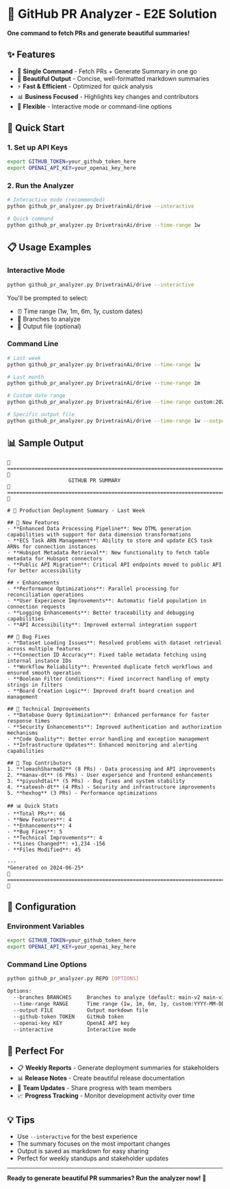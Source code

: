 # 🚀 GitHub PR Analyzer - E2E Solution

**One command to fetch PRs and generate beautiful summaries!**

## ✨ Features

- 🎯 **Single Command** - Fetch PRs + Generate Summary in one go
- 🎨 **Beautiful Output** - Concise, well-formatted markdown summaries
- ⚡ **Fast & Efficient** - Optimized for quick analysis
- 📊 **Business Focused** - Highlights key changes and contributors
- 🔧 **Flexible** - Interactive mode or command-line options

## 🚀 Quick Start

### 1. Set up API Keys
```bash
export GITHUB_TOKEN=your_github_token_here
export OPENAI_API_KEY=your_openai_key_here
```

### 2. Run the Analyzer
```bash
# Interactive mode (recommended)
python github_pr_analyzer.py DrivetrainAi/drive --interactive

# Quick command
python github_pr_analyzer.py DrivetrainAi/drive --time-range 1w
```

## 📋 Usage Examples

### Interactive Mode
```bash
python github_pr_analyzer.py DrivetrainAi/drive --interactive
```
You'll be prompted to select:
- ⏰ Time range (1w, 1m, 6m, 1y, custom dates)
- 🌿 Branches to analyze
- 💾 Output file (optional)

### Command Line
```bash
# Last week
python github_pr_analyzer.py DrivetrainAi/drive --time-range 1w

# Last month
python github_pr_analyzer.py DrivetrainAi/drive --time-range 1m

# Custom date range
python github_pr_analyzer.py DrivetrainAi/drive --time-range custom:2024-06-01:2024-06-30

# Specific output file
python github_pr_analyzer.py DrivetrainAi/drive --time-range 1w --output my_summary.md
```

## 📊 Sample Output

```
🎉================================================================================🎉
                    GITHUB PR SUMMARY
🎉================================================================================🎉

# 🚀 Production Deployment Summary - Last Week

## 🚀 New Features
- **Enhanced Data Processing Pipeline**: New DTML generation capabilities with support for data dimension transformations
- **ECS Task ARN Management**: Ability to store and update ECS task ARNs for connection instances
- **Hubspot Metadata Retrieval**: New functionality to fetch table metadata for Hubspot connectors
- **Public API Migration**: Critical API endpoints moved to public API for better accessibility

## ⚡ Enhancements
- **Performance Optimizations**: Parallel processing for reconciliation operations
- **User Experience Improvements**: Automatic field population in connection requests
- **Logging Enhancements**: Better traceability and debugging capabilities
- **API Accessibility**: Improved external integration support

## 🐛 Bug Fixes
- **Dataset Loading Issues**: Resolved problems with dataset retrieval across multiple features
- **Connection ID Accuracy**: Fixed table metadata fetching using internal instance IDs
- **Workflow Reliability**: Prevented duplicate fetch workflows and ensured smooth operation
- **Boolean Filter Conditions**: Fixed incorrect handling of empty strings in filters
- **Board Creation Logic**: Improved draft board creation and management

## 🔧 Technical Improvements
- **Database Query Optimization**: Enhanced performance for faster response times
- **Security Enhancements**: Improved authentication and authorization mechanisms
- **Code Quality**: Better error handling and exception management
- **Infrastructure Updates**: Enhanced monitoring and alerting capabilities

## 👥 Top Contributors
1. **lomashSharma02** (8 PRs) - Data processing and API improvements
2. **manav-dt** (6 PRs) - User experience and frontend enhancements
3. **piyushdtai** (5 PRs) - Bug fixes and system stability
4. **sateesh-dt** (4 PRs) - Security and infrastructure improvements
5. **hexhog** (3 PRs) - Performance optimizations

## 📊 Quick Stats
- **Total PRs**: 66
- **New Features**: 4
- **Enhancements**: 4
- **Bug Fixes**: 5
- **Technical Improvements**: 4
- **Lines Changed**: +1,234 -156
- **Files Modified**: 45

---
*Generated on 2024-06-25*
🎉================================================================================🎉
```

## 🔧 Configuration

### Environment Variables
```bash
export GITHUB_TOKEN=your_github_token_here
export OPENAI_API_KEY=your_openai_key_here
```

### Command Line Options
```bash
python github_pr_analyzer.py REPO [OPTIONS]

Options:
  --branches BRANCHES     Branches to analyze (default: main-v2 main-v3)
  --time-range RANGE      Time range (1w, 1m, 6m, 1y, custom:YYYY-MM-DD)
  --output FILE           Output markdown file
  --github-token TOKEN    GitHub token
  --openai-key KEY        OpenAI API key
  --interactive           Interactive mode
```

## 🎯 Perfect For

- 📋 **Weekly Reports** - Generate deployment summaries for stakeholders
- 📊 **Release Notes** - Create beautiful release documentation
- 👥 **Team Updates** - Share progress with team members
- 📈 **Progress Tracking** - Monitor development activity over time

## 💡 Tips

- Use `--interactive` for the best experience
- The summary focuses on the most important changes
- Output is saved as markdown for easy sharing
- Perfect for weekly standups and stakeholder updates

---

**Ready to generate beautiful PR summaries? Run the analyzer now! 🚀** 